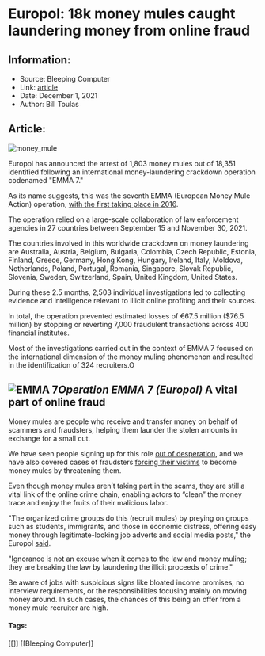 # Europol: 18k money mules caught laundering money from online fraud
### 

## Information:
+ Source: Bleeping Computer
+ Link: [article](https://www.bleepingcomputer.com/news/legal/europol-18k-money-mules-caught-laundering-money-from-online-fraud/)
+ Date: December 1, 2021
+ Author: Bill Toulas


## Article:
![money_mule](https://www.bleepstatic.com/content/hl-images/2020/12/04/money-mule.jpg?rand=560622992)


Europol has announced the arrest of 1,803 money mules out of 18,351 identified following an international money-laundering crackdown operation codenamed "EMMA 7."


As its name suggests, this was the seventh EMMA (European Money Mule Action) operation, [with the first taking place in 2016](https://www.europol.europa.eu/newsroom/news/europe-wide-action-targets-money-mule-schemes).


The operation relied on a large-scale collaboration of law enforcement agencies in 27 countries between September 15 and November 30, 2021.


The countries involved in this worldwide crackdown on money laundering are Australia, Austria, Belgium, Bulgaria, Colombia, Czech Republic, Estonia, Finland, Greece, Germany, Hong Kong, Hungary, Ireland, Italy, Moldova, Netherlands, Poland, Portugal, Romania, Singapore, Slovak Republic, Slovenia, Sweden, Switzerland, Spain, United Kingdom, United States.


During these 2.5 months, 2,503 individual investigations led to collecting evidence and intelligence relevant to illicit online profiting and their sources.


In total, the operation prevented estimated losses of €67.5 million ($76.5 million) by stopping or reverting 7,000 fraudulent transactions across 400 financial institutes.


Most of the investigations carried out in the context of EMMA 7 focused on the international dimension of the money muling phenomenon and resulted in the identification of 324 recruiters.O



![EMMA 7](https://www.bleepstatic.com/images/news/u/1109292/2021/EMMA_7.jpg)*Operation EMMA 7 (Europol)*
A vital part of online fraud
----------------------------


Money mules are people who receive and transfer money on behalf of scammers and fraudsters, helping them launder the stolen amounts in exchange for a small cut.


We have seen people signing up for this role [out of desperation](https://www.bleepingcomputer.com/news/security/unemployed-americans-offered-remote-jobs-as-money-mules/), and we have also covered cases of fraudsters [forcing their victims](https://www.bleepingcomputer.com/news/security/criminal-group-dismantled-after-forcing-victims-to-be-money-mules/) to become money mules by threatening them.


Even though money mules aren’t taking part in the scams, they are still a vital link of the online crime chain, enabling actors to “clean” the money trace and enjoy the fruits of their malicious labor.


"The organized crime groups do this (recruit mules) by preying on groups such as students, immigrants, and those in economic distress, offering easy money through legitimate-looking job adverts and social media posts," the Europol [said](https://www.europol.europa.eu/newsroom/news/european-money-mule-action-leads-to-1-803-arrests).


"Ignorance is not an excuse when it comes to the law and money muling; they are breaking the law by laundering the illicit proceeds of crime."


Be aware of jobs with suspicious signs like bloated income promises, no interview requirements, or the responsibilities focusing mainly on moving money around. In such cases, the chances of this being an offer from a money mule recruiter are high.




#### Tags:
[[]] [[Bleeping Computer]]
